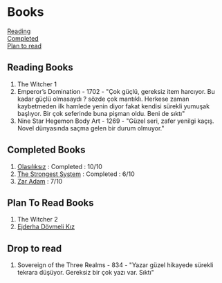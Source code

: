 # Books
[Reading](#reding-books)  
[Completed](#completed-books)  
[Plan to read](#plan-to-read-books)  

## Reading Books
1. The Witcher 1
1. Emperor’s Domination - 1702 - "Çok güçlü, gereksiz item harcıyor. Bu kadar güçlü olmasaydı ? sözde çok mantıklı. Herkese zaman kaybetmeden ilk hamlede yenin diyor fakat kendisi sürekli yumuşak başlıyor. Bir çok seferinde buna pişman oldu. Beni de sıktı"
1. Nine Star Hegemon Body Art - 1269 - "Güzel seri, zafer yenilgi kaçış. Novel dünyasında saçma gelen bir durum olmuyor."

## Completed Books
1. [Olasılıksız](https://www.dr.com.tr/kitap/olasiliksiz/edebiyat/roman/dunya-roman/urunno=0000000204878) : Completed : 10/10
1. [The Strongest System](https://the-strongest-system.fandom.com/wiki/The_Strongest_System_Wiki) : Completed : 6/10
1. [Zar Adam](https://1000kitap.com/kitap/zar-adam--2353) : 7/10

## Plan To Read Books
1. The Witcher 2
1. [Ejderha Dövmeli Kız](https://1000kitap.com/kitap/ejderha-dovmeli-kiz--386)

## Drop to read
1. Sovereign of the Three Realms - 834 - "Yazar güzel hikayede sürekli tekrara düşüyor. Gereksiz bir çok yazı var. Sıktı"
